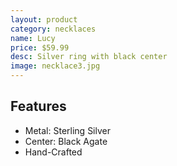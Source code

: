 ```yaml
---
layout: product
category: necklaces
name: Lucy
price: $59.99
desc: Silver ring with black center
image: necklace3.jpg
---
```


## Features

- Metal: Sterling Silver
- Center: Black Agate
- Hand-Crafted